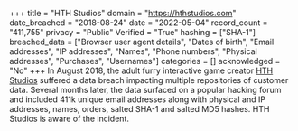 +++
title = "HTH Studios"
domain = "https://hthstudios.com"
date_breached = "2018-08-24"
date = "2022-05-04"
record_count = "411,755"
privacy = "Public"
Verified = "True"
hashing = ["SHA-1"]
breached_data = ["Browser user agent details", "Dates of birth", "Email addresses", "IP addresses", "Names", "Phone numbers", "Physical addresses", "Purchases", "Usernames"]
categories = []
acknowledged = "No"
+++
In August 2018, the adult furry interactive game creator <a href="https://hthstudios.com/" target="_blank" rel="noopener">HTH Studios</a> suffered a data breach impacting multiple repositories of customer data. Several months later, the data surfaced on a popular hacking forum and included 411k unique email addresses along with physical and IP addresses, names, orders, salted SHA-1 and salted MD5 hashes. HTH Studios is aware of the incident.
